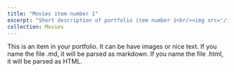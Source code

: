 ```yaml
---
title: "Movies item number 1"
excerpt: "Short description of portfolio item number 1<br/><img src='/images/500x300.png'>"
collection: Movies
---
```


This is an item in your portfolio. It can be have images or nice text. If you name the file .md, it will be parsed as markdown. If you name the file .html, it will be parsed as HTML. 
